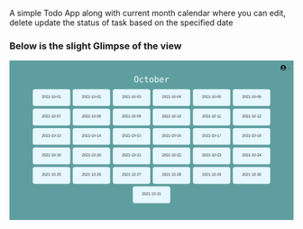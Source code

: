 A simple Todo App along with current month calendar where you can edit, delete update the status of task based on the specified date

### <b> Below is the slight Glimpse of the view</b>

![alt text](calendar.png "hello")
